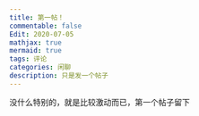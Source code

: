 ```yaml
---
title: 第一帖！
commentable: false
Edit: 2020-07-05
mathjax: true
mermaid: true
tags: 评论
categories: 闲聊
description: 只是发一个帖子
---
```


没什么特别的，就是比较激动而已，第一个帖子留下
